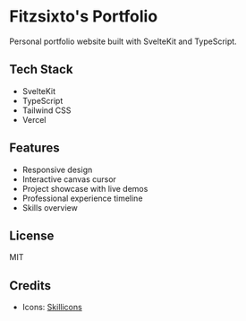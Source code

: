 # Fitzsixto's Portfolio

Personal portfolio website built with SvelteKit and TypeScript.

## Tech Stack

- SvelteKit
- TypeScript
- Tailwind CSS
- Vercel

## Features

- Responsive design
- Interactive canvas cursor
- Project showcase with live demos
- Professional experience timeline
- Skills overview

## License

MIT

## Credits

- Icons: [Skillicons](https://skillicons.dev/)
